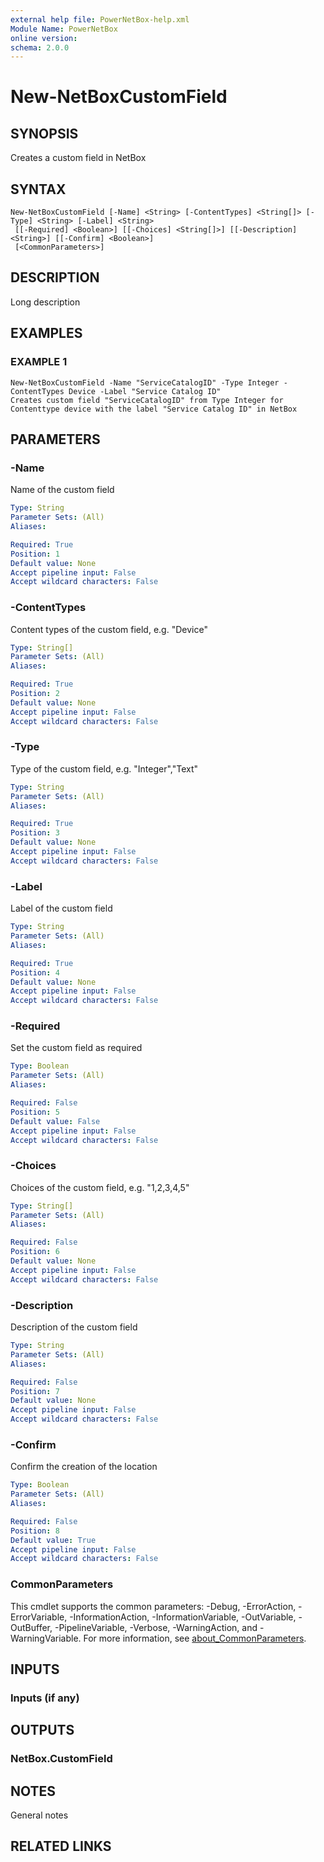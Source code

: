 ```yaml
---
external help file: PowerNetBox-help.xml
Module Name: PowerNetBox
online version:
schema: 2.0.0
---
```


# New-NetBoxCustomField

## SYNOPSIS
Creates a custom field in NetBox

## SYNTAX

```
New-NetBoxCustomField [-Name] <String> [-ContentTypes] <String[]> [-Type] <String> [-Label] <String>
 [[-Required] <Boolean>] [[-Choices] <String[]>] [[-Description] <String>] [[-Confirm] <Boolean>]
 [<CommonParameters>]
```

## DESCRIPTION
Long description

## EXAMPLES

### EXAMPLE 1
```
New-NetBoxCustomField -Name "ServiceCatalogID" -Type Integer -ContentTypes Device -Label "Service Catalog ID"
Creates custom field "ServiceCatalogID" from Type Integer for Contenttype device with the label "Service Catalog ID" in NetBox
```

## PARAMETERS

### -Name
Name of the custom field

```yaml
Type: String
Parameter Sets: (All)
Aliases:

Required: True
Position: 1
Default value: None
Accept pipeline input: False
Accept wildcard characters: False
```

### -ContentTypes
Content types of the custom field, e.g.
"Device"

```yaml
Type: String[]
Parameter Sets: (All)
Aliases:

Required: True
Position: 2
Default value: None
Accept pipeline input: False
Accept wildcard characters: False
```

### -Type
Type of the custom field, e.g.
"Integer","Text"

```yaml
Type: String
Parameter Sets: (All)
Aliases:

Required: True
Position: 3
Default value: None
Accept pipeline input: False
Accept wildcard characters: False
```

### -Label
Label of the custom field

```yaml
Type: String
Parameter Sets: (All)
Aliases:

Required: True
Position: 4
Default value: None
Accept pipeline input: False
Accept wildcard characters: False
```

### -Required
Set the custom field as required

```yaml
Type: Boolean
Parameter Sets: (All)
Aliases:

Required: False
Position: 5
Default value: False
Accept pipeline input: False
Accept wildcard characters: False
```

### -Choices
Choices of the custom field, e.g.
"1,2,3,4,5"

```yaml
Type: String[]
Parameter Sets: (All)
Aliases:

Required: False
Position: 6
Default value: None
Accept pipeline input: False
Accept wildcard characters: False
```

### -Description
Description of the custom field

```yaml
Type: String
Parameter Sets: (All)
Aliases:

Required: False
Position: 7
Default value: None
Accept pipeline input: False
Accept wildcard characters: False
```

### -Confirm
Confirm the creation of the location

```yaml
Type: Boolean
Parameter Sets: (All)
Aliases:

Required: False
Position: 8
Default value: True
Accept pipeline input: False
Accept wildcard characters: False
```

### CommonParameters
This cmdlet supports the common parameters: -Debug, -ErrorAction, -ErrorVariable, -InformationAction, -InformationVariable, -OutVariable, -OutBuffer, -PipelineVariable, -Verbose, -WarningAction, and -WarningVariable. For more information, see [about_CommonParameters](http://go.microsoft.com/fwlink/?LinkID=113216).

## INPUTS

### Inputs (if any)
## OUTPUTS

### NetBox.CustomField
## NOTES
General notes

## RELATED LINKS
